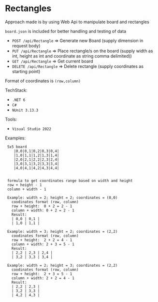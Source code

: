 # Rectangles

Approach made is by using Web Api to manipulate board and rectangles

`board.json` is included for better handling and testing of data

- `POST /api/Rectangle` => Generate new Board (supply dimension in request body)
- `PUT /api/Rectangle`  => Place rectangle/s on the board (supply width as int, height as int and coordinate as string comma delimited))
- `GET /api/Rectangle`  => Get current board
- `DELETE /api/Rectangle` => Delete rectangle (supply coordinates as starting point)

Format of coordinates is `(row,column)`

TechStack:
- `.NET 6`
- `C#`
- `NUnit 3.13.3`

Tools:
- `Visual Studio 2022`

Examples:

     5x5 board
        |0,0|0,1|0,2|0,3|0,4|
        |1,0|1,1|1,2|1,3|1,4|
        |2,0|2,1|2,2|2,3|2,4|
        |3,0|3,1|3,2|3,3|3,4|
        |4,0|4,1|4,2|4,3|4,4|


     formula to get coordinates range based on width and height
     row + height - 1  
     column + width - 1

     Example: width = 2; height = 2; coordinates = (0,0)
       coodinates format (row, column)
       row + height:  0 + 2 = 2 - 1
       column + width: 0 + 2 = 2 - 1
       Result:
       | 0,0 | 0,1 |
       | 1,0 | 1,1 |

     Example: width = 3; height = 2; coordinates = (2,2)
       coodinates format (row, column)
       row + height:  2 + 2 = 4 - 1
       column + width: 2 + 3 = 5 - 1
       Result:
       | 2,2 | 2,3 | 2,4 |
       | 3,2 | 3,3 | 3,4 |

     Example: width = 2; height = 3; coordinates = (2,2) 
       coodinates format (row, column)
       row + height:  2 + 3 = 5 - 1
       column + width: 2 + 2 = 4 - 1
       Result:
       | 2,2 | 2,3 |
       | 3,2 | 3,3 |
       | 4,2 | 4,3 |
